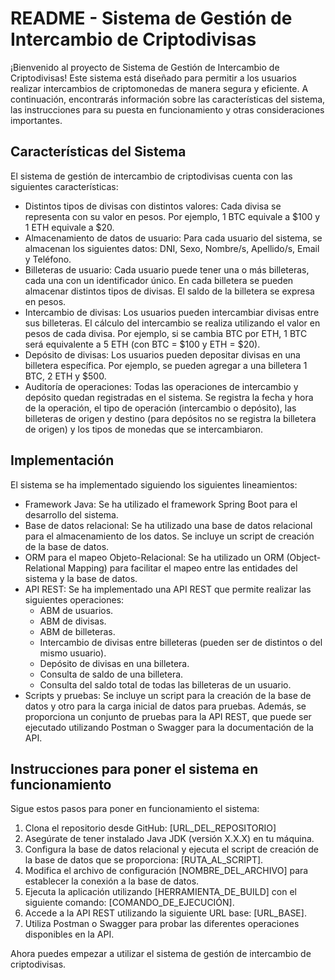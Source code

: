 # README - Sistema de Gestión de Intercambio de Criptodivisas

¡Bienvenido al proyecto de Sistema de Gestión de Intercambio de Criptodivisas! Este sistema está diseñado para permitir a los usuarios realizar intercambios de criptomonedas de manera segura y eficiente. A continuación, encontrarás información sobre las características del sistema, las instrucciones para su puesta en funcionamiento y otras consideraciones importantes.

## Características del Sistema

El sistema de gestión de intercambio de criptodivisas cuenta con las siguientes características:

- Distintos tipos de divisas con distintos valores: Cada divisa se representa con su valor en pesos. Por ejemplo, 1 BTC equivale a $100 y 1 ETH equivale a $20.
- Almacenamiento de datos de usuario: Para cada usuario del sistema, se almacenan los siguientes datos: DNI, Sexo, Nombre/s, Apellido/s, Email y Teléfono.
- Billeteras de usuario: Cada usuario puede tener una o más billeteras, cada una con un identificador único. En cada billetera se pueden almacenar distintos tipos de divisas. El saldo de la billetera se expresa en pesos.
- Intercambio de divisas: Los usuarios pueden intercambiar divisas entre sus billeteras. El cálculo del intercambio se realiza utilizando el valor en pesos de cada divisa. Por ejemplo, si se cambia BTC por ETH, 1 BTC será equivalente a 5 ETH (con BTC = $100 y ETH = $20).
- Depósito de divisas: Los usuarios pueden depositar divisas en una billetera específica. Por ejemplo, se pueden agregar a una billetera 1 BTC, 2 ETH y $500.
- Auditoría de operaciones: Todas las operaciones de intercambio y depósito quedan registradas en el sistema. Se registra la fecha y hora de la operación, el tipo de operación (intercambio o depósito), las billeteras de origen y destino (para depósitos no se registra la billetera de origen) y los tipos de monedas que se intercambiaron.

## Implementación

El sistema se ha implementado siguiendo los siguientes lineamientos:

- Framework Java: Se ha utilizado el framework Spring Boot para el desarrollo del sistema.
- Base de datos relacional: Se ha utilizado una base de datos relacional para el almacenamiento de los datos. Se incluye un script de creación de la base de datos.
- ORM para el mapeo Objeto-Relacional: Se ha utilizado un ORM (Object-Relational Mapping) para facilitar el mapeo entre las entidades del sistema y la base de datos.
- API REST: Se ha implementado una API REST que permite realizar las siguientes operaciones:
  - ABM de usuarios.
  - ABM de divisas.
  - ABM de billeteras.
  - Intercambio de divisas entre billeteras (pueden ser de distintos o del mismo usuario).
  - Depósito de divisas en una billetera.
  - Consulta de saldo de una billetera.
  - Consulta del saldo total de todas las billeteras de un usuario.
- Scripts y pruebas: Se incluye un script para la creación de la base de datos y otro para la carga inicial de datos para pruebas. Además, se proporciona
un conjunto de pruebas para la API REST, que puede ser ejecutado utilizando Postman o Swagger para la documentación de la API.

## Instrucciones para poner el sistema en funcionamiento

Sigue estos pasos para poner en funcionamiento el sistema:

1. Clona el repositorio desde GitHub: [URL_DEL_REPOSITORIO]
2. Asegúrate de tener instalado Java JDK (versión X.X.X) en tu máquina.
3. Configura la base de datos relacional y ejecuta el script de creación de la base de datos que se proporciona: [RUTA_AL_SCRIPT].
4. Modifica el archivo de configuración [NOMBRE_DEL_ARCHIVO] para establecer la conexión a la base de datos.
5. Ejecuta la aplicación utilizando [HERRAMIENTA_DE_BUILD] con el siguiente comando: [COMANDO_DE_EJECUCIÓN].
6. Accede a la API REST utilizando la siguiente URL base: [URL_BASE].
7. Utiliza Postman o Swagger para probar las diferentes operaciones disponibles en la API.

 Ahora puedes empezar a utilizar el sistema de gestión de intercambio de criptodivisas.


